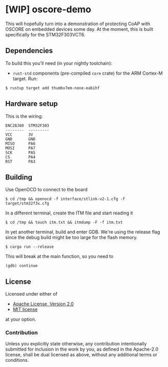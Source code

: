 # [WIP] oscore-demo

This will hopefully turn into a demonstration of protecting CoAP with OSCORE on
embedded devices some day.
At the moment, this is built specifically for the STM32F303VCT6.

## Dependencies

To build this you'll need (in your nightly toolchain):

- `rust-std` components (pre-compiled `core` crate) for the ARM Cortex-M
  target. Run:

```
$ rustup target add thumbv7em-none-eabihf
```

## Hardware setup
This is the wiring:
```
ENC28J60  STM32F303
--------  ---------
VCC       3V
GND       GND
MISO      PA6
MOSI      PA7
SCK       PA5
CS        PA4
RST       PA3
```

## Building
Use OpenOCD to connect to the board
```
$ cd /tmp && openocd -f interface/stlink-v2-1.cfg -f target/stm32f3x.cfg
```
In a different terminal, create the ITM file and start reading it
```
$ cd /tmp && touch itm.txt && itmdump -F -f itm.txt
```
In yet another terminal, build and enter GDB. We're using the release flag
since the debug build might be too large for the flash memory.
```
$ cargo run --release
```
This will break at the main function, so you need to
```
(gdb) continue
```

## License
Licensed under either of

 * [Apache License, Version 2.0](LICENSE-APACHE)
 * [MIT license](LICENSE-MIT)

at your option.

### Contribution

Unless you explicitly state otherwise, any contribution intentionally submitted
for inclusion in the work by you, as defined in the Apache-2.0 license, shall
be dual licensed as above, without any additional terms or conditions.
